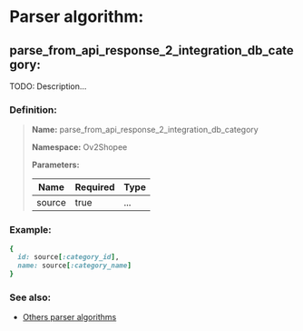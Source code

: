 # Parser algorithm:
 
## parse_from_api_response_2_integration_db_category:

TODO: Description...
    
### Definition:

> **Name:** parse_from_api_response_2_integration_db_category
> 
> **Namespace:** Ov2Shopee
>
> **Parameters:**
> 
> | Name | Required | Type |
> | --- | --- | --- |
> | source | true | ... |

### Example:
```RUBY
{
  id: source[:category_id],
  name: source[:category_name]
}
```

### See also:
* [Others parser algorithms](overview?id=parse_from_api_response_2_integration_db_category)